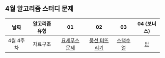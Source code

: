 ## 4월 알고리즘 스터디 문제

| 날짜 | 알고리즘 유형 | 01 | 02 | 03 | 04 (보너스) |
| :-----: | :-----: | :-----: | :-----: | :-----: | :-----: |
| 4월 4주차 | 자료구조 | [요세푸스 문제](https://www.acmicpc.net/problem/1158) | [풍선 터뜨리기](https://www.acmicpc.net/problem/2346) | [스택수열](https://www.acmicpc.net/problem/1874) | [탑](https://www.acmicpc.net/problem/2493) |
